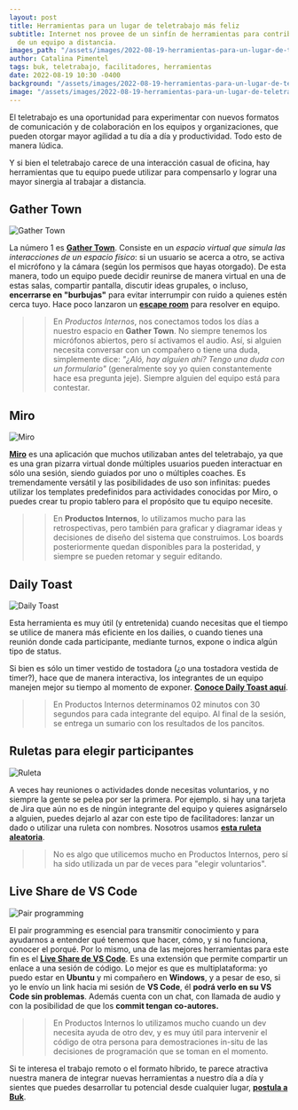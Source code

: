 ```yaml
---
layout: post
title: Herramientas para un lugar de teletrabajo más feliz
subtitle: Internet nos provee de un sinfín de herramientas para contribuir a la sinergia
  de un equipo a distancia.
images_path: "/assets/images/2022-08-19-herramientas-para-un-lugar-de-teletrabajo-mas-feliz"
author: Catalina Pimentel
tags: buk, teletrabajo, facilitadores, herramientas
date: 2022-08-19 10:30 -0400
background: "/assets/images/2022-08-19-herramientas-para-un-lugar-de-teletrabajo-mas-feliz/bg.jpg"
image: "/assets/images/2022-08-19-herramientas-para-un-lugar-de-teletrabajo-mas-feliz/thumbnail.jpg"
---
```

El teletrabajo es una oportunidad para experimentar con nuevos formatos de comunicación y de colaboración en los equipos y organizaciones, que pueden otorgar mayor agilidad a tu día a día y productividad. Todo esto de manera lúdica.

Y si bien el teletrabajo carece de una interacción casual de oficina, hay herramientas que tu equipo puede utilizar para compensarlo y lograr una mayor sinergia al trabajar a distancia.

## Gather Town

![Gather Town]({{page.images_path}}/gather.png)

La número 1 es [**Gather Town**](https://www.gather.town). Consiste en un _espacio virtual que simula las interacciones de un espacio físico_: si un usuario se acerca a otro, se activa el micrófono y la cámara (según los permisos que hayas otorgado).
De esta manera, todo un equipo puede decidir reunirse de manera virtual en una de estas salas, compartir pantalla, discutir ideas grupales, o incluso, **encerrarse en "burbujas"** para evitar interrumpir con ruido a quienes estén cerca tuyo. Hace poco lanzaron un [**escape room**](https://escape.gather.town) para resolver en equipo.

>> En _Productos Internos_, nos conectamos todos los días a nuestro espacio en **Gather Town**. No siempre tenemos los micrófonos abiertos, pero sí activamos el audio. Así, si alguien necesita conversar con un compañero o tiene una duda, simplemente dice: _"¿Aló, hay alguien ahí? Tengo una duda con un formulario"_ (generalmente soy yo quien constantemente hace esa pregunta jeje). Siempre alguien del equipo está para contestar.

## Miro

![Miro]({{page.images_path}}/miro.png)

[**Miro**](https://miro.com) es una aplicación que muchos utilizaban antes del teletrabajo, ya que es una gran pizarra virtual donde múltiples usuarios pueden interactuar en sólo una sesión, siendo guiados por uno o múltiples coaches. Es tremendamente versátil y las posibilidades de uso son infinitas: puedes utilizar los templates predefinidos para actividades conocidas por Miro, o puedes crear tu propio tablero para el propósito que tu equipo necesite.

>> En **Productos Internos**, lo utilizamos mucho para las retrospectivas, pero también para graficar y diagramar ideas y decisiones de diseño del sistema que construimos. Los boards posteriormente quedan disponibles para la posteridad, y siempre se pueden retomar y seguir editando.

## Daily Toast

![Daily Toast]({{page.images_path}}/tostadora.png)

Esta herramienta es muy útil (y entretenida) cuando necesitas que el tiempo se utilice de manera más eficiente en los dailies, o cuando tienes una reunión donde cada participante, mediante turnos, expone o indica algún tipo de status.

Si bien es sólo un timer vestido de tostadora (¿o una tostadora vestida de timer?), hace que de manera interactiva, los integrantes de un equipo manejen mejor su tiempo al momento de exponer.  [**Conoce Daily Toast aquí**](https://dailytoast.io).

>> En Productos Internos determinamos 02 minutos con 30 segundos para cada integrante del equipo. Al final de la sesión, se entrega un sumario con los resultados de los pancitos.

## Ruletas para elegir participantes

![Ruleta]({{page.images_path}}/ruleta.png)

A veces hay reuniones o actividades donde necesitas voluntarios, y no siempre la gente se pelea por ser la primera.
Por ejemplo. si hay una tarjeta de Jira que aún no es de ningún integrante del equipo y quieres asignárselo a alguien, puedes dejarlo al azar con este tipo de facilitadores: lanzar un dado o utilizar una ruleta con nombres. Nosotros usamos [**esta ruleta aleatoria**](https://es.piliapp.com/random/wheel).

>> No es algo que utilicemos mucho en Productos Internos, pero sí ha sido utilizada un par de veces para "elegir voluntarios".

## Live Share de VS Code

![Pair programming]({{page.images_path}}/pair-programming.jpg)

El pair programming es esencial para transmitir conocimiento y para ayudarnos a entender qué tenemos que hacer, cómo, y si no funciona, conocer el porqué. Por lo mismo, una de las mejores herramientas para este fin es el [**Live Share de VS Code**](https://code.visualstudio.com/learn/collaboration/live-share). Es una extensión que permite compartir un enlace a una sesión de código. Lo mejor es que es multiplataforma: yo puedo estar en **Ubuntu** y mi compañero en **Windows**, y a pesar de eso, si yo le envío un link hacia mi sesión de **VS Code**, él **podrá verlo en su VS Code sin problemas**.
Además cuenta con un chat, con llamada de audio y con la posibilidad de que los **commit tengan co-autores.**

>> En Productos Internos lo utilizamos mucho cuando un dev necesita ayuda de otro dev, y es muy útil para intervenir el código de otra persona para demostraciones in-situ de las decisiones de programación que se toman en el momento.

Si te interesa el trabajo remoto o el formato híbrido, te parece atractiva nuestra manera de integrar nuevas herramientas a nuestro día a día y sientes que puedes desarrollar tu potencial desde cualquier lugar, [**postula a Buk**](https://buk.buk.cl/trabaja-con-nosotros).
